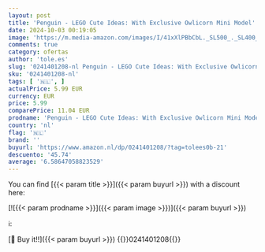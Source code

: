 ```yaml
---
layout: post
title: 'Penguin - LEGO Cute Ideas: With Exclusive Owlicorn Mini Model'
date: 2024-10-03 00:19:05
image: 'https://m.media-amazon.com/images/I/41xXlPBbCbL._SL500_._SL400_.jpg'
comments: true
category: ofertas
author: 'tole.es'
slug: '0241401208-nl Penguin - LEGO Cute Ideas: With Exclusive Owlicorn Mini Model'
sku: '0241401208-nl'
tags: [ '🇳🇱', ]
actualPrice: 5.99 EUR
currency: EUR
price: 5.99
comparePrice: 11.04 EUR
prodname: 'Penguin - LEGO Cute Ideas: With Exclusive Owlicorn Mini Model'
country: 'nl'
flag: '🇳🇱'
brand: ''
buyurl: 'https://www.amazon.nl/dp/0241401208/?tag=tolees0b-21'
descuento: '45.74'
average: '6.58647058823529'
---
```


You can find [{{< param title >}}]({{< param buyurl >}}) with a discount here:

[![{{< param prodname >}}]({{< param image >}})]({{< param buyurl >}})

ℹ️:


[🛒 Buy it!!]({{< param buyurl >}})
{{<world>}}0241401208{{</world>}}
